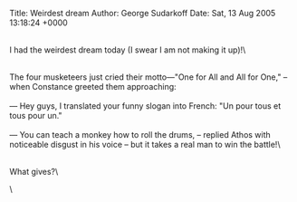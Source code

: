 Title: Weirdest dream
Author: George Sudarkoff
Date: Sat, 13 Aug 2005 13:18:24 +0000

\
I had the weirdest dream today (I swear I am not making it up)!\

\
The four musketeers just cried their motto—"One for All and All for
One," – when Constance greeted them approaching:\
\
— Hey guys, I translated your funny slogan into French: "Un pour tous et
tous pour un."\
\
— You can teach a monkey how to roll the drums, – replied Athos with
noticeable disgust in his voice – but it takes a real man to win the
battle!\

\
What gives?\

\

